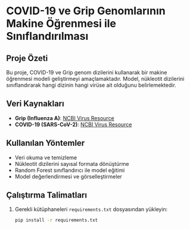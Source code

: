 # COVID-19 ve Grip Genomlarının Makine Öğrenmesi ile Sınıflandırılması

## Proje Özeti
Bu proje, COVID-19 ve Grip genom dizilerini kullanarak bir makine öğrenmesi modeli geliştirmeyi amaçlamaktadır. Model, nükleotit dizilerini sınıflandırarak hangi dizinin hangi virüse ait olduğunu belirlemektedir.

## Veri Kaynakları
- **Grip (Influenza A)**: [NCBI Virus Resource](https://www.ncbi.nlm.nih.gov/labs/virus/)
- **COVID-19 (SARS-CoV-2)**: [NCBI Virus Resource](https://www.ncbi.nlm.nih.gov/labs/virus/)

## Kullanılan Yöntemler
- Veri okuma ve temizleme
- Nükleotit dizilerini sayısal formata dönüştürme
- Random Forest sınıflandırıcı ile model eğitimi
- Model değerlendirmesi ve görselleştirmeler

## Çalıştırma Talimatları
1. Gerekli kütüphaneleri `requirements.txt` dosyasından yükleyin:
   ```bash
   pip install -r requirements.txt
